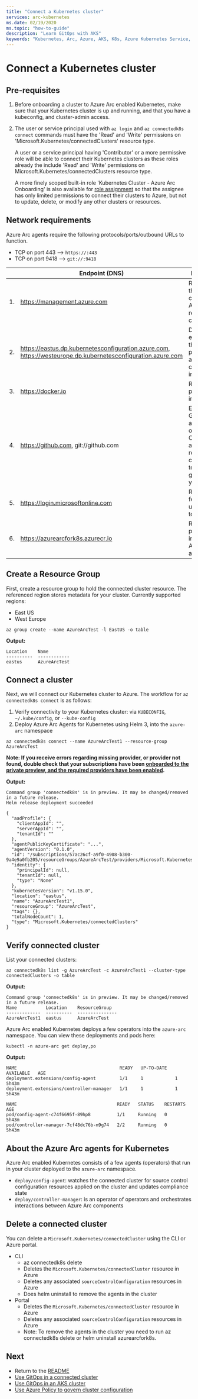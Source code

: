 ```yaml
---
title: "Connect a Kubernetes cluster"
services: arc-kubernetes
ms.date: 02/19/2020
ms.topic: "how-to-guide"
description: "Learn GitOps with AKS"
keywords: "Kubernetes, Arc, Azure, AKS, K8s, Azure Kubernetes Service, containers"
---
```


# Connect a Kubernetes cluster

## Pre-requisites

1. Before onboarding a cluster to Azure Arc enabled Kubernetes, make sure that your Kubernetes cluster is up and running, and that you have a kubeconfig, and cluster-admin access.

1. The user or service principal used with `az login` and `az connectedk8s connect` commands must have the 'Read' and 'Write' permissions on 'Microsoft.Kubernetes/connectedClusters' resource type.

    A user or a service principal having 'Contributor' or a more permissive role will be able to connect their Kubernetes clusters as these roles already the include 'Read' and 'Write' permissions on Microsoft.Kubernetes/connectedClusters resource type.

    A more finely scoped built-in role 'Kubernetes Cluster - Azure Arc Onboarding' is also available for [role assignment](https://docs.microsoft.com/cli/azure/role/assignment?view=azure-cli-latest#az-role-assignment-create) so that the assignee has only limited permissions to connect their clusters to Azure, but not to update, delete, or modify any other clusters or resources.

## Network requirements

Azure Arc agents require the following protocols/ports/outbound URLs to function.

* TCP on port 443 --> `https://:443`
* TCP on port 9418 --> `git://:9418`

|     | Endpoint (DNS)                                                                                               | Description                                                                                                                 |
| --- | ------------------------------------------------------------------------------------------------------------ | --------------------------------------------------------------------------------------------------------------------------- |
| 1.  | https://management.azure.com                                                                                 | Required for the agent to connect to Azure and register the cluster.                                                        |
| 2.  | https://eastus.dp.kubernetesconfiguration.azure.com, https://westeurope.dp.kubernetesconfiguration.azure.com | Data plane endpoint for the agent to push status and fetch configuration information.                                       |
| 3.  | https://docker.io                                                                                            | Required to pull container images.                                                                                          |
| 4.  | https://github.com, git://github.com                                                                         | Example GitOps repos are hosted on GitHub. Configuration agent requires connectivity to whichever git endpoint you specify. |
| 5.  | https://login.microsoftonline.com                                                                            | Required to fetch and update ARM tokens.                                                                                    |
| 6.  | https://azurearcfork8s.azurecr.io                                                                            | Required to pull container images for Azure Arc agentry.                                                                    |

## Create a Resource Group

First, create a resource group to hold the connected cluster resource. The referenced region stores metadata for your cluster. Currently supported regions:

* East US
* West Europe

```console
az group create --name AzureArcTest -l EastUS -o table
```

**Output:**

```console
Location    Name
----------  ------------
eastus      AzureArcTest
```

## Connect a cluster

Next, we will connect our Kubernetes cluster to Azure. The workflow for `az connectedk8s connect` is as follows:

1. Verify connectivity to your Kubernetes cluster: via `KUBECONFIG`, `~/.kube/config`, or `--kube-config`
1. Deploy Azure Arc Agents for Kubernetes using Helm 3, into the `azure-arc` namespace

```console
az connectedk8s connect --name AzureArcTest1 --resource-group AzureArcTest
```

__Note: If you receive errors regarding missing provider, or provider not found, double check that your subscriptions have been [onboarded to the private preview, and the required providers have been enabled](./enable-providers.md).__

**Output:**

```console
Command group 'connectedk8s' is in preview. It may be changed/removed in a future release.
Helm release deployment succeeded

{
  "aadProfile": {
    "clientAppId": "",
    "serverAppId": "",
    "tenantId": ""
  },
  "agentPublicKeyCertificate": "...",
  "agentVersion": "0.1.0",
  "id": "/subscriptions/57ac26cf-a9f0-4908-b300-9a4e9a0fb205/resourceGroups/AzureArcTest/providers/Microsoft.Kubernetes/connectedClusters/AzureArcTest1",
  "identity": {
    "principalId": null,
    "tenantId": null,
    "type": "None"
  },
  "kubernetesVersion": "v1.15.0",
  "location": "eastus",
  "name": "AzureArcTest1",
  "resourceGroup": "AzureArcTest",
  "tags": {},
  "totalNodeCount": 1,
  "type": "Microsoft.Kubernetes/connectedClusters"
}
```

## Verify connected cluster

List your connected clusters:

```console
az connectedk8s list -g AzureArcTest -c AzureArcTest1 --cluster-type connectedClusters -o table
```

**Output:**

```console
Command group 'connectedk8s' is in preview. It may be changed/removed in a future release.
Name           Location    ResourceGroup
-------------  ----------  ---------------
AzureArcTest1  eastus      AzureArcTest
```

Azure Arc enabled Kubernetes deploys a few operators into the `azure-arc` namespace. You can view these deployments and pods here:

```console
kubectl -n azure-arc get deploy,po
```

**Output:**

```console
NAME                                       READY   UP-TO-DATE   AVAILABLE   AGE
deployment.extensions/config-agent         1/1     1            1           5h43m
deployment.extensions/controller-manager   1/1     1            1           5h43m

NAME                                      READY   STATUS    RESTARTS   AGE
pod/config-agent-c74f6695f-89hp8          1/1     Running   0          5h43m
pod/controller-manager-7cf48dc76b-m9g74   2/2     Running   0          5h43m
```

## About the Azure Arc agents for Kubernetes

Azure Arc enabled Kubernetes consists of a few agents (operators) that run in your cluster deployed to the `azure-arc` namespace.

* `deploy/config-agent`: watches the connected cluster for source control configuration resources applied on the cluster and updates compliance state
* `deploy/controller-manager`: is an operator of operators and orchestrates interactions between Azure Arc components

## Delete a connected cluster

You can delete a `Microsoft.Kubernetes/connectedCluster` using the CLI or Azure portal.

* CLI
  * az connectedk8s delete
  * Deletes the `Microsoft.Kubernetes/connectedCluster` resource in Azure
  * Deletes any associated `sourceControlConfiguration` resources in Azure
  * Does helm uninstall to remove the agents in the cluster
* Portal
  * Deletes the `Microsoft.Kubernetes/connectedCluster` resource in Azure
  * Deletes any associated `sourceControlConfiguration` resources in Azure
  * Note: To remove the agents in the cluster you need to run az connectedk8s delete or helm uninstall azurearcfork8s.

## Next

* Return to the [README](../README.md)
* [Use GitOps in a connected cluster](./use-gitops-in-connected-cluster.md)
* [Use GitOps in an AKS cluster](./use-gitops-in-aks-cluster.md)
* [Use Azure Policy to govern cluster configuration](./use-azure-policy.md)
